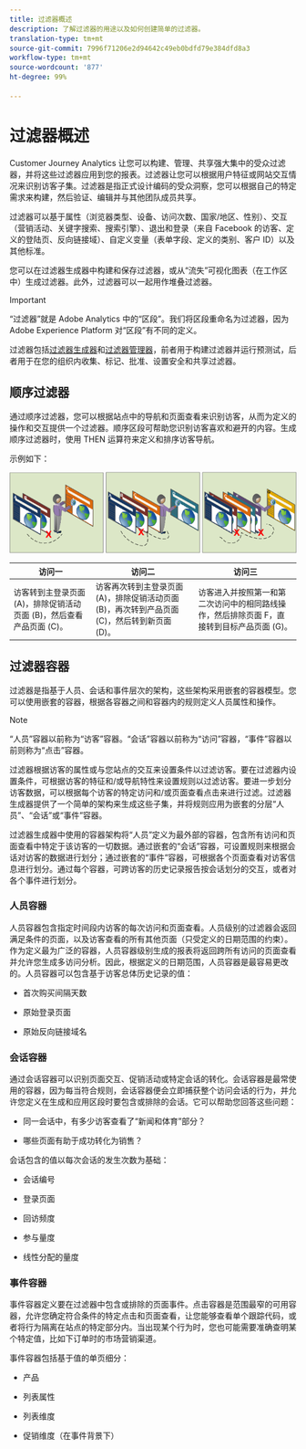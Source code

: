 ```yaml
---
title: 过滤器概述
description: 了解过滤器的用途以及如何创建简单的过滤器。
translation-type: tm+mt
source-git-commit: 7996f71206e2d94642c49eb0bdfd79e384dfd8a3
workflow-type: tm+mt
source-wordcount: '877'
ht-degree: 99%

---
```



# 过滤器概述

Customer Journey Analytics 让您可以构建、管理、共享强大集中的受众过滤器，并将这些过滤器应用到您的报表。过滤器让您可以根据用户特征或网站交互情况来识别访客子集。过滤器是指正式设计编码的受众洞察，您可以根据自己的特定需求来构建，然后验证、编辑并与其他团队成员共享。

过滤器可以基于属性（浏览器类型、设备、访问次数、国家/地区、性别）、交互（营销活动、关键字搜索、搜索引擎）、退出和登录（来自 Facebook 的访客、定义的登陆页、反向链接域）、自定义变量（表单字段、定义的类别、客户 ID）以及其他标准。

您可以在过滤器生成器中构建和保存过滤器，或从“流失”可视化图表（在工作区中）生成过滤器。此外，过滤器可以一起用作堆叠过滤器。

>[!IMPORTANT]
>“过滤器”就是 Adobe Analytics 中的“区段”。我们将区段重命名为过滤器，因为 Adobe Experience Platform 对“区段”有不同的定义。

过滤器包括[过滤器生成器](/help/components/filters/create-filters.md)和[过滤器管理器](/help/components/filters/manage-filters.md)，前者用于构建过滤器并运行预测试，后者用于在您的组织内收集、标记、批准、设置安全和共享过滤器。

## 顺序过滤器

通过顺序过滤器，您可以根据站点中的导航和页面查看来识别访客，从而为定义的操作和交互提供一个过滤器。顺序区段可帮助您识别访客喜欢和避开的内容。生成顺序过滤器时，使用 THEN 运算符来定义和排序访客导航。

示例如下：

![](assets/sequential_fil.png)

| 访问一 | 访问二 | 访问三 |
|---|---|---|
| 访客转到主登录页面 (A)，排除促销活动页面 (B)，然后查看产品页面 (C)。 | 访客再次转到主登录页面 (A)，排除促销活动页面 (B)，再次转到产品页面 (C)，然后转到新页面 (D)。 | 访客进入并按照第一和第二次访问中的相同路线操作，然后排除页面 F，直接转到目标产品页面 (G)。 |

## 过滤器容器

过滤器是指基于人员、会话和事件层次的架构，这些架构采用嵌套的容器模型。您可以使用嵌套的容器，根据各容器之间和容器内的规则定义人员属性和操作。

>[!NOTE]
>“人员”容器以前称为“访客”容器。“会话”容器以前称为“访问”容器，“事件”容器以前则称为“点击”容器。

过滤器根据访客的属性或与您站点的交互来设置条件以过滤访客。要在过滤器内设置条件，可根据访客的特征和/或导航特性来设置规则以过滤访客。要进一步划分访客数据，可以根据每个访客的特定访问和/或页面查看点击来进行过滤。过滤器生成器提供了一个简单的架构来生成这些子集，并将规则应用为嵌套的分层“人员”、“会话”或“事件”容器。

过滤器生成器中使用的容器架构将“人员”定义为最外部的容器，包含所有访问和页面查看中特定于该访客的一切数据。通过嵌套的“会话”容器，可设置规则来根据会话对访客的数据进行划分；通过嵌套的“事件”容器，可根据各个页面查看对访客信息进行划分。通过每个容器，可跨访客的历史记录报告按会话划分的交互，或者对各个事件进行划分。

### 人员容器

人员容器包含指定时间段内访客的每次访问和页面查看。人员级别的过滤器会返回满足条件的页面，以及访客查看的所有其他页面（只受定义的日期范围的约束）。作为定义最为广泛的容器，人员容器级别生成的报表将返回跨所有访问的页面查看并允许您生成多访问分析。因此，根据定义的日期范围，人员容器是最容易更改的。人员容器可以包含基于访客总体历史记录的值：

* 首次购买间隔天数

* 原始登录页面

* 原始反向链接域名

### 会话容器

通过会话容器可以识别页面交互、促销活动或特定会话的转化。会话容器是最常使用的容器，因为每当符合规则，会话容器便会立即捕获整个访问会话的行为，并允许您定义在生成和应用区段时要包含或排除的会话。它可以帮助您回答这些问题：

* 同一会话中，有多少访客查看了“新闻和体育”部分？

* 哪些页面有助于成功转化为销售？

会话包含的值以每次会话的发生次数为基础：

* 会话编号

* 登录页面

* 回访频度

* 参与量度

* 线性分配的量度

### 事件容器

事件容器定义要在过滤器中包含或排除的页面事件。点击容器是范围最窄的可用容器，允许您确定符合条件的特定点击和页面查看，让您能够查看单个跟踪代码，或者将行为隔离在站点的特定部分内。当出现某个行为时，您也可能需要准确查明某个特定值，比如下订单时的市场营销渠道。

事件容器包括基于值的单页细分：

* 产品

* 列表属性

* 列表维度

* 促销维度（在事件背景下）